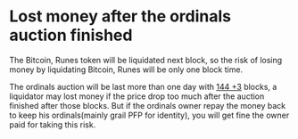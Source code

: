 # Lost money after the ordinals auction finished

The Bitcoin, Runes token will be liquidated next block, so the risk of losing money by liquidating Bitcoin, Runes will be only one block time.

The ordinals auction will be last more than one day with [144 +3](../../faq/what-is-72-+-3-blocks-ordinals-auction.md) blocks, a liquidator may lost money if the price drop too much after the auction finished after those blocks. But if the ordinals owner repay the money back to keep his ordinals(mainly grail PFP for identity), you will get fine the owner paid for taking this risk.
